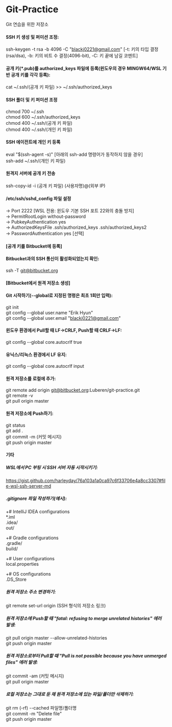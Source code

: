 # Git-Practice

Git 연습을 위한 저장소


#### SSH 키 생성 및 퍼미션 조정:  
ssh-keygen -t rsa -b 4096 -C "blackj0221@gmail.com" [-t: 키의 타입 결정(rsa/dsa), -b: 키의 비트 수 결정(4096-bit), -C: 키 끝에 남길 코멘트]

#### 공개 키(*.pub)를 authorized_keys 파일에 등록(윈도우의 경우 MINGW64/WSL 기반 공개 키를 각각 등록):  
cat ~/.ssh/(공개 키 파일) >> ~/.ssh/authorized_keys

#### SSH 폴더 및 키 퍼미션 조정  
chmod 700 ~/.ssh  
chmod 600 ~/.ssh/authorized_keys  
chmod 400 ~/.ssh/(공개 키 파일)  
chmod 400 ~/.ssh/(개인 키 파일)

#### SSH 에이전트에 개인 키 등록  
eval "$(ssh-agent -s)" [아래의 ssh-add 명령어가 동작하지 않을 경우]  
ssh-add ~/.ssh/(개인 키 파일)

#### 원격지 서버에 공개 키 전송  
ssh-copy-id -i (공개 키 파일) (사용자명)@(외부 IP)

#### /etc/ssh/sshd_config 파일 설정  
-> Port 2222 [WSL 전용: 윈도우 기본 SSH 포트 22와의 충돌 방지]  
-> PermitRootLogin without-password  
-> PubkeyAuthentication yes  
-> AuthorizedKeysFile .ssh/authorized_keys .ssh/authorized_keys2  
-> PasswordAuthentication yes [선택]

#### [공개 키를 Bitbucket에 등록]

#### Bitbucket과의 SSH 통신이 활성화되었는지 확인:  
ssh -T git@bitbucket.org

#### [Bitbucket에서 원격 저장소 생성]

#### Git 시작하기(--global로 지정된 명령은 최초 1회만 입력):  
git init  
git config --global user.name "Erik Hyun"  
git config --global user.email "blackj0221@gmail.com"  

#### 윈도우 환경에서 Pull할 때 LF->CRLF, Push할 때 CRLF->LF:  
git config --global core.autocrlf true
#### 유닉스/리눅스 환경에서 LF 유지:  
git config --global core.autocrlf input

#### 원격 저장소를 로컬에 추가:  
git remote add origin git@bitbucket.org:Luberen/git-practice.git  
git remote -v  
git pull origin master

#### 원격 저장소에 Push하기:  
git status  
git add .  
git commit -m (커밋 메시지)  
git push origin master

#### 기타  
##### WSL에서 PC 부팅 시 SSH 서버 자동 시작시키기:  
https://gist.github.com/harleyday/76a103a1a0ca97c6f33706e4a8cc3307#file-wsl-ssh-server-md

##### .gitignore 파일 작성하기(예시):  
+# IntelliJ IDEA configurations  
*.iml  
.idea/  
out/

+# Gradle configurations  
.gradle/  
build/

+# User configurations  
local.properties

+# OS configurations  
.DS_Store


##### 원격 저장소 주소 변경하기:  
git remote set-url origin (SSH 형식의 저장소 링크)

##### 원격 저장소에 Push할 때 "fatal: refusing to merge unrelated histories" 에러 발생:  
git pull origin master --allow-unrelated-histories  
git push origin master

##### 원격 저장소로부터 Pull할 때 "Pull is not possible because you have unmerged files" 에러 발생:  
git commit -am (커밋 메시지)  
git pull origin master

##### 로컬 저장소는 그대로 둔 채 원격 저장소에 있는 파일/폴더만 삭제하기:  
git rm (-rf) --cached 파일명/폴더명  
git commit -m "Delete file"  
git push origin master